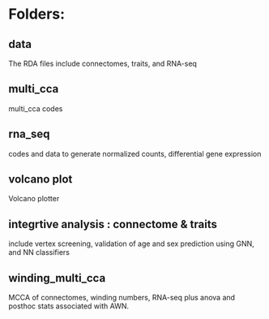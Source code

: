 # Folders:

## data
The RDA files include connectomes, traits, and RNA-seq

## multi_cca
multi_cca codes

## rna_seq
codes and data to generate normalized counts, differential gene expression

## volcano plot
Volcano plotter


## integrtive analysis : connectome & traits
include vertex screening, validation of age and sex prediction using GNN, and NN classifiers


## winding_multi_cca
MCCA of connectomes, winding numbers, RNA-seq plus anova and posthoc stats associated with AWN.
